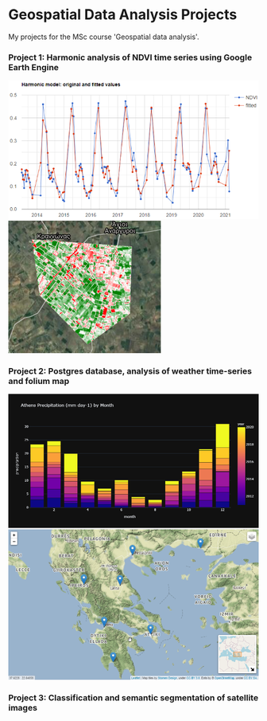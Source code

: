 # Geospatial Data Analysis Projects
My projects for the MSc course 'Geospatial data analysis'.

### Project 1: Harmonic analysis of NDVI time series using Google Earth Engine
<img src="imgs/poly4.png">
<img src="imgs/max_ndvi2019.png">

### Project 2: Postgres database, analysis of weather time-series and folium map 
<img src="imgs/precipitation.png">
<img src="imgs/map.png">

### Project 3: Classification and semantic segmentation of satellite images
